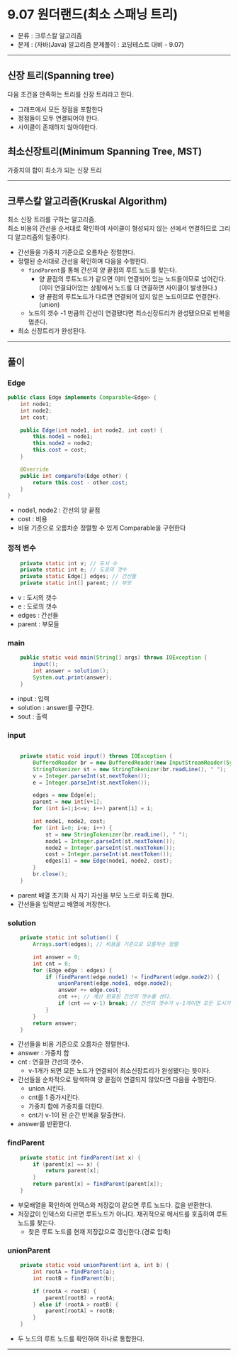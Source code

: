 # 9.07 원더랜드(최소 스패닝 트리)
- 분류 : 크루스칼 알고리즘
- 문제 : (자바(Java) 알고리즘 문제풀이 : 코딩테스트 대비 - 9.07)

---

## 신장 트리(Spanning tree)
다음 조건을 만족하는 트리를 신장 트리라고 한다.
- 그래프에서 모든 정점을 포함한다
- 정점들이 모두 연결되어야 한다.
- 사이클이 존재하지 않아야한다.

## 최소신장트리(Minimum Spanning Tree, MST)
가중치의 합이 최소가 되는 신장 트리

---

## 크루스칼 알고리즘(Kruskal Algorithm)
최소 신장 트리를 구하는 알고리즘.  
최소 비용의 간선을 순서대로 확인하여 사이클이 형성되지 않는 선에서 연결하므로 그리디 알고리즘의 일종이다.  
- 간선들을 가중치 기준으로 오름차순 정렬한다.
- 정렬된 순서대로 간선을 확인하며 다음을 수행한다.
  - `findParent`를 통해 간선의 양 끝점의 루트 노드를 찾는다.
    - 양 끝점의 루트노드가 같으면 이미 연결되어 있는 노드들이므로 넘어간다. (이미 연결되어있는 상황에서 노드를 더 연결하면 사이클이 발생한다.)
    - 양 끝점의 루트노드가 다르면 연결되어 있지 않은 노드이므로 연결한다.(union)
  - 노드의 갯수 -1 만큼의 간선이 연결됐다면 최소신장트리가 완성됐으므로 반복을 멈춘다.
- 최소 신장트리가 완성된다.

---

## 풀이
### Edge
```java
public class Edge implements Comparable<Edge> {
    int node1;
    int node2;
    int cost;

    public Edge(int node1, int node2, int cost) {
        this.node1 = node1;
        this.node2 = node2;
        this.cost = cost;
    }

    @Override
    public int compareTo(Edge other) {
        return this.cost - other.cost;
    }
}
```
- node1, node2 : 간선의 양 끝점
- cost : 비용
- 비용 기준으로 오름차순 정렬할 수 있게 Comparable을 구현한다

### 정적 변수
```java
    private static int v; // 도시 수
    private static int e; // 도로의 갯수
    private static Edge[] edges; // 간선들
    private static int[] parent; // 부모
```
- v : 도시의 갯수
- e : 도로의 갯수
- edges : 간선들
- parent : 부모들

### main
```java
    public static void main(String[] args) throws IOException {
        input();
        int answer = solution();
        System.out.print(answer);
    }
```
- input : 입력
- solution : answer를 구한다.
- sout : 출력

### input
```java

    private static void input() throws IOException {
        BufferedReader br = new BufferedReader(new InputStreamReader(System.in));
        StringTokenizer st = new StringTokenizer(br.readLine(), " ");
        v = Integer.parseInt(st.nextToken());
        e = Integer.parseInt(st.nextToken());

        edges = new Edge[e];
        parent = new int[v+1];
        for (int i=1;i<=v; i++) parent[i] = i;

        int node1, node2, cost;
        for (int i=0; i<e; i++) {
            st = new StringTokenizer(br.readLine(), " ");
            node1 = Integer.parseInt(st.nextToken());
            node2 = Integer.parseInt(st.nextToken());
            cost = Integer.parseInt(st.nextToken());
            edges[i] = new Edge(node1, node2, cost);
        }
        br.close();
    }
```
- parent 배열 초기화 시 자기 자신을 부모 노드로 하도록 한다.
- 간선들을 입력받고 배열에 저장한다.

### solution
```java
    private static int solution() {
        Arrays.sort(edges); // 비용을 기준으로 오름차순 정렬

        int answer = 0;
        int cnt = 0;
        for (Edge edge : edges) {
            if (findParent(edge.node1) != findParent(edge.node2)) {
                unionParent(edge.node1, edge.node2);
                answer += edge.cost;
                cnt ++; // 계산 완료된 간선의 갯수를 센다.
                if (cnt == v-1) break; // 간선의 갯수가 v-1개이면 모든 도시가 연결된 상황
            }
        }
        return answer;
    }
```
- 간선들을 비용 기준으로 오름차순 정렬한다.
- answer : 가중치 합
- cnt : 연결한 간선의 갯수.
  - v-1개가 되면 모든 노드가 연결되어 최소신장트리가 완성됐다는 뜻이다.
- 간선들을 순차적으로 탐색하여 양 끝점이 연결되지 않았다면 다음을 수행한다.
  - union 시킨다.
  - cnt를 1 증가시킨다.
  - 가중치 합에 가중치를 더한다.
  - cnt가 v-1이 된 순간 반복을 탈출한다.
- answer를 반환한다.

### findParent
```java
    private static int findParent(int x) {
        if (parent[x] == x) {
            return parent[x];
        }
        return parent[x] = findParent(parent[x]);
    }
```
- 부모배열을 확인하여 인덱스와 저장값이 같으면 루트 노드다. 값을 반환한다.
- 저장값이 인덱스와 다르면 루트노드가 아니다. 재귀적으로 메서드를 호출하여 루트 노드를 찾는다.
  - 찾은 루트 노드를 현재 저장값으로 갱신한다.(경로 압축)

### unionParent
```java
    private static void unionParent(int a, int b) {
        int rootA = findParent(a);
        int rootB = findParent(b);

        if (rootA < rootB) {
            parent[rootB] = rootA;
        } else if (rootA > rootB) {
            parent[rootA] = rootB;
        }
    }
```
- 두 노드의 루트 노드를 확인하여 하나로 통합한다.

---
